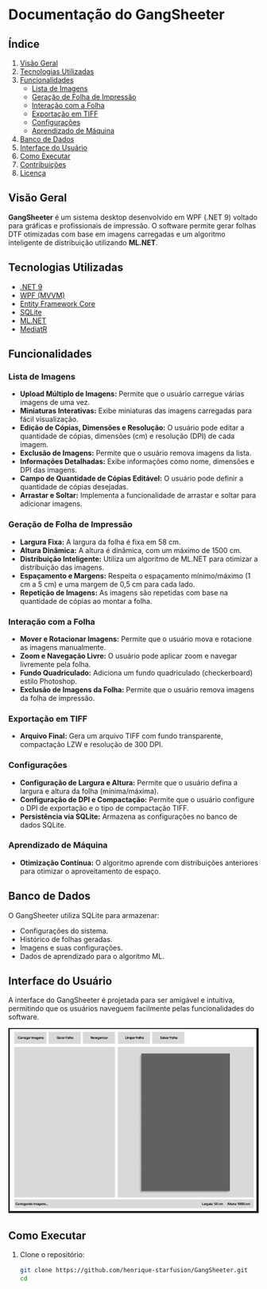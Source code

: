 # Documentação do GangSheeter

## Índice

1. [Visão Geral](#visão-geral)
2. [Tecnologias Utilizadas](#tecnologias-utilizadas)
3. [Funcionalidades](#funcionalidades)
   - [Lista de Imagens](#lista-de-imagens)
   - [Geração de Folha de Impressão](#geração-de-folha-de-impressão)
   - [Interação com a Folha](#interação-com-a-folha)
   - [Exportação em TIFF](#exportação-em-tiff)
   - [Configurações](#configurações)
   - [Aprendizado de Máquina](#aprendizado-de-máquina)
4. [Banco de Dados](#banco-de-dados)
5. [Interface do Usuário](#interface-do-usuário)
6. [Como Executar](#como-executar)
7. [Contribuições](#contribuições)
8. [Licença](#licença)

## Visão Geral

**GangSheeter** é um sistema desktop desenvolvido em WPF (.NET 9) voltado para gráficas e profissionais de impressão. O software permite gerar folhas DTF otimizadas com base em imagens carregadas e um algoritmo inteligente de distribuição utilizando **ML.NET**.

## Tecnologias Utilizadas

- [.NET 9](https://dotnet.microsoft.com/)
- [WPF (MVVM)](https://learn.microsoft.com/en-us/dotnet/desktop/wpf/)
- [Entity Framework Core](https://learn.microsoft.com/en-us/ef/)
- [SQLite](https://www.sqlite.org/index.html)
- [ML.NET](https://dotnet.microsoft.com/en-us/apps/machinelearning-ai/ml-dotnet)
- [MediatR](https://github.com/jbogard/MediatR)

## Funcionalidades

### Lista de Imagens
- **Upload Múltiplo de Imagens:** Permite que o usuário carregue várias imagens de uma vez.
- **Miniaturas Interativas:** Exibe miniaturas das imagens carregadas para fácil visualização.
- **Edição de Cópias, Dimensões e Resolução:** O usuário pode editar a quantidade de cópias, dimensões (cm) e resolução (DPI) de cada imagem.
- **Exclusão de Imagens:** Permite que o usuário remova imagens da lista.
- **Informações Detalhadas:** Exibe informações como nome, dimensões e DPI das imagens.
- **Campo de Quantidade de Cópias Editável:** O usuário pode definir a quantidade de cópias desejadas.
- **Arrastar e Soltar:** Implementa a funcionalidade de arrastar e soltar para adicionar imagens.

### Geração de Folha de Impressão
- **Largura Fixa:** A largura da folha é fixa em 58 cm.
- **Altura Dinâmica:** A altura é dinâmica, com um máximo de 1500 cm.
- **Distribuição Inteligente:** Utiliza um algoritmo de ML.NET para otimizar a distribuição das imagens.
- **Espaçamento e Margens:** Respeita o espaçamento mínimo/máximo (1 cm a 5 cm) e uma margem de 0,5 cm para cada lado.
- **Repetição de Imagens:** As imagens são repetidas com base na quantidade de cópias ao montar a folha.

### Interação com a Folha
- **Mover e Rotacionar Imagens:** Permite que o usuário mova e rotacione as imagens manualmente.
- **Zoom e Navegação Livre:** O usuário pode aplicar zoom e navegar livremente pela folha.
- **Fundo Quadriculado:** Adiciona um fundo quadriculado (checkerboard) estilo Photoshop.
- **Exclusão de Imagens da Folha:** Permite que o usuário remova imagens da folha de impressão.

### Exportação em TIFF
- **Arquivo Final:** Gera um arquivo TIFF com fundo transparente, compactação LZW e resolução de 300 DPI.

### Configurações
- **Configuração de Largura e Altura:** Permite que o usuário defina a largura e altura da folha (mínima/máxima).
- **Configuração de DPI e Compactação:** Permite que o usuário configure o DPI de exportação e o tipo de compactação TIFF.
- **Persistência via SQLite:** Armazena as configurações no banco de dados SQLite.

### Aprendizado de Máquina
- **Otimização Contínua:** O algoritmo aprende com distribuições anteriores para otimizar o aproveitamento de espaço.

## Banco de Dados

O GangSheeter utiliza SQLite para armazenar:
- Configurações do sistema.
- Histórico de folhas geradas.
- Imagens e suas configurações.
- Dados de aprendizado para o algoritmo ML.

## Interface do Usuário

A interface do GangSheeter é projetada para ser amigável e intuitiva, permitindo que os usuários naveguem facilmente pelas funcionalidades do software.

![Interface do GangSheeter](https://github.com/henrique-starfusion/GangSheeter/blob/develop/interface.png?raw=true)

## Como Executar

1. Clone o repositório:
   ```bash
   git clone https://github.com/henrique-starfusion/GangSheeter.git
   cd